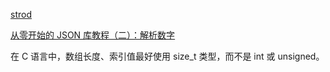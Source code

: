 [strod](https://en.cppreference.com/w/c/string/byte/strtof)

[从零开始的 JSON 库教程（二）：解析数字](https://zhuanlan.zhihu.com/p/22497369)

在 C 语言中，数组长度、索引值最好使用 size_t 类型，而不是 int 或 unsigned。